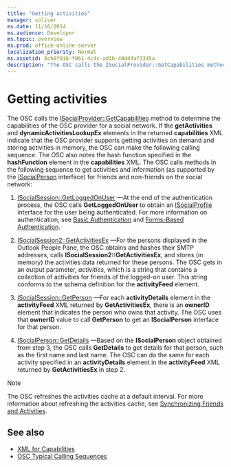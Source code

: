 ```yaml
---
title: "Getting activities"
manager: soliver
ms.date: 11/16/2014
ms.audience: Developer
ms.topic: overview
ms.prod: office-online-server
localization_priority: Normal
ms.assetid: 8cb8f916-f061-4c4c-ad1b-40d44af3345a
description: "The OSC calls the ISocialProvider::GetCapabilities method to determine the capabilities of the OSC provider for a social network."
---
```


# Getting activities

The OSC calls the [ISocialProvider::GetCapabilities](isocialprovider-getcapabilities.md) method to determine the capabilities of the OSC provider for a social network. If the **getActivities** and **dynamicActivitiesLookupEx** elements in the returned **capabilities** XML indicate that the OSC provider supports getting activities on demand and storing activities in memory, the OSC can make the following calling sequence. The OSC also notes the hash function specified in the **hashFunction** element in the **capabilities** XML. The OSC calls methods in the following sequence to get activities and information (as supported by the [ISocialPerson](isocialpersoniunknown.md) interface) for friends and non-friends on the social network: 
  
1. [ISocialSession::GetLoggedOnUser](isocialsession-getloggedonuser.md) —At the end of the authentication process, the OSC calls **GetLoggedOnUser** to obtain an [ISocialProfile](isocialprofileisocialperson.md) interface for the user being authenticated. For more information on authentication, see [Basic Authentication](basic-authentication.md) and [Forms-Based Authentication](forms-based-authentication.md).
    
2. [ISocialSession2::GetActivitiesEx](isocialsession2-getactivitiesex.md) —For the persons displayed in the Outlook People Pane, the OSC obtains and hashes their SMTP addresses, calls **ISocialSession2::GetActivitiesEx**, and stores (in memory) the activities data returned for these persons. The OSC gets in an output parameter,  _activities_, which is a string that contains a collection of activities for friends of the logged-on user. This string conforms to the schema definition for the **activityFeed** element. 
    
3. [ISocialSession::GetPerson](isocialsession-getperson.md) —For each **activityDetails** element in the **activityFeed** XML returned by **GetActivitiesEx**, there is an **ownerID** element that indicates the person who owns that activity. The OSC uses that **ownerID** value to call **GetPerson** to get an **ISocialPerson** interface for that person. 
    
4. [ISocialPerson::GetDetails](isocialperson-getdetails.md) —Based on the **ISocialPerson** object obtained from step 3, the OSC calls **GetDetails** to get details for that person, such as the first name and last name. The OSC can do the same for each activity specified in an **activityDetails** element in the **activityFeed** XML returned by **GetActivitiesEx** in step 2. 
    
> [!NOTE]
> The OSC refreshes the activities cache at a default interval. For more information about refreshing the activities cache, see [Synchronizing Friends and Activities](synchronizing-friends-and-activities.md). 
  
## See also

- [XML for Capabilities](xml-for-capabilities.md)
- [OSC Typical Calling Sequences](osc-typical-calling-sequences.md)

